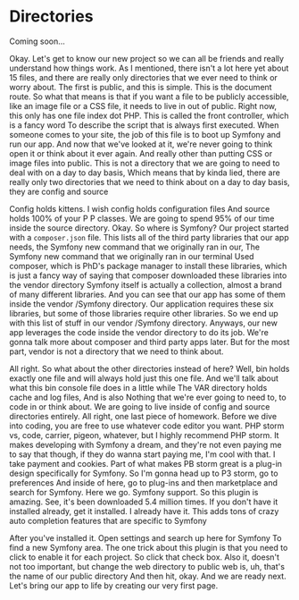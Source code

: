 # Directories

Coming soon...

Okay. Let's get to know our new project so we can all be friends and really
understand how things work. As I mentioned, there isn't a lot here yet about 15
files, and there are really only directories that we ever need to think or worry
about. The first is public, and this is simple. This is the document route. So what
that means is that if you want a file to be publicly accessible, like an image file
or a CSS file, it needs to live in out of public. Right now, this only has one file
index dot PHP. This is called the front controller, which is a fancy word To describe
the script that is always first executed. When someone comes to your site, the job of
this file is to boot up Symfony and run our app. And now that we've looked at it,
we're never going to think open it or think about it ever again. And really other
than putting CSS or image files into public. This is not a directory that we are
going to need to deal with on a day to day basis, Which means that by kinda lied,
there are really only two directories that we need to think about on a day to day
basis, they are config and source

Config holds kittens. I wish config holds configuration files And source holds 100%
of your P P classes. We are going to spend 95% of our time inside the source
directory. Okay. So where is Symfony? Our project started with a `composer.json`
file. This lists all of the third party libraries that our app needs, the Symfony new
command that we originally ran in our, The Symfony new command that we originally ran
in our terminal Used composer, which is PhD's package manager to install these
libraries, which is just a fancy way of saying that composer downloaded these
libraries into the vendor directory Symfony itself is actually a collection, almost a
brand of many different libraries. And you can see that our app has some of them
inside the vendor /Symfony directory. Our application requires these six libraries,
but some of those libraries require other libraries. So we end up with this list of
stuff in our vendor /Symfony directory. Anyways, our new app leverages the code
inside the vendor directory to do its job. We're gonna talk more about composer and
third party apps later. But for the most part, vendor is not a directory that we need
to think about.

All right. So what about the other directories instead of here? Well, bin holds
exactly one file and will always hold just this one file. And we'll talk about what
this bin console file does in a little while The VAR directory holds cache and log
files, And is also Nothing that we're ever going to need to, to code in or think
about. We are going to live inside of config and source directories entirely. All
right, one last piece of homework. Before we dive into coding, you are free to use
whatever code editor you want. PHP storm vs, code, carrier, pigeon, whatever, but I
highly recommend PHP storm. It makes developing with Symfony a dream, and they're not
even paying me to say that though, if they do wanna start paying me, I'm cool with
that. I take payment and cookies. Part of what makes PB storm great is a plug-in
design specifically for Symfony. So I'm gonna head up to P3 storm, go to preferences
And inside of here, go to plug-ins and then marketplace and search for Symfony. Here
we go. Symfony support. So this plugin is amazing. See, it's been downloaded 5.4
million times. If you don't have it installed already, get it installed. I already
have it. This adds tons of crazy auto completion features that are specific to
Symfony

After you've installed it. Open settings and search up here for Symfony To find a new
Symfony area. The one trick about this plugin is that you need to click to enable it
for each project. So click that check box. Also it, doesn't not too important, but
change the web directory to public web is, uh, that's the name of our public
directory And then hit, okay. And we are ready next. Let's bring our app to life by
creating our very first page.

